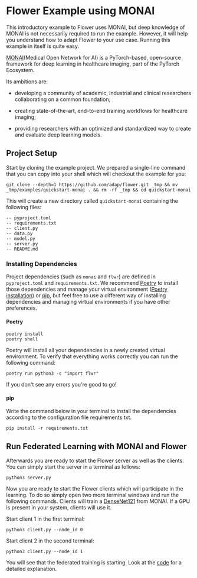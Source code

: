 # Flower Example using MONAI

This introductory example to Flower uses MONAI, but deep knowledge of MONAI is not necessarily required to run the example. However, it will help you understand how to adapt Flower to your use case.
Running this example in itself is quite easy.

[MONAI](https://docs.monai.io/en/latest/index.html)(Medical Open Network for AI) is a PyTorch-based, open-source framework for deep learning in healthcare imaging, part of the PyTorch Ecosystem.

Its ambitions are:

- developing a community of academic, industrial and clinical researchers collaborating on a common foundation;

- creating state-of-the-art, end-to-end training workflows for healthcare imaging;

- providing researchers with an optimized and standardized way to create and evaluate deep learning models.

## Project Setup

Start by cloning the example project. We prepared a single-line command that you can copy into your shell which will checkout the example for you:

```shell
git clone --depth=1 https://github.com/adap/flower.git _tmp && mv _tmp/examples/quickstart-monai . && rm -rf _tmp && cd quickstart-monai
```

This will create a new directory called `quickstart-monai` containing the following files:

```shell
-- pyproject.toml
-- requirements.txt
-- client.py
-- data.py
-- model.py
-- server.py
-- README.md
```

### Installing Dependencies

Project dependencies (such as `monai` and `flwr`) are defined in `pyproject.toml` and `requirements.txt`. We recommend [Poetry](https://python-poetry.org/docs/) to install those dependencies and manage your virtual environment ([Poetry installation](https://python-poetry.org/docs/#installation)) or [pip](https://pip.pypa.io/en/latest/development/), but feel free to use a different way of installing dependencies and managing virtual environments if you have other preferences.

#### Poetry

```shell
poetry install
poetry shell
```

Poetry will install all your dependencies in a newly created virtual environment. To verify that everything works correctly you can run the following command:

```shell
poetry run python3 -c "import flwr"
```

If you don't see any errors you're good to go!

#### pip

Write the command below in your terminal to install the dependencies according to the configuration file requirements.txt.

```shell
pip install -r requirements.txt
```

## Run Federated Learning with MONAI and Flower

Afterwards you are ready to start the Flower server as well as the clients. You can simply start the server in a terminal as follows:

```shell
python3 server.py
```

Now you are ready to start the Flower clients which will participate in the learning. To do so simply open two more terminal windows and run the following commands.  Clients will train a [DenseNet121](https://docs.monai.io/en/stable/networks.html#densenet121) from MONAI. If a GPU is present in your system, clients will use it.

Start client 1 in the first terminal:

```shell
python3 client.py --node_id 0
```

Start client 2 in the second terminal:

```shell
python3 client.py --node_id 1
```

You will see that the federated training is starting. Look at the [code](https://github.com/adap/flower/tree/main/examples/quickstart-monai) for a detailed explanation.
